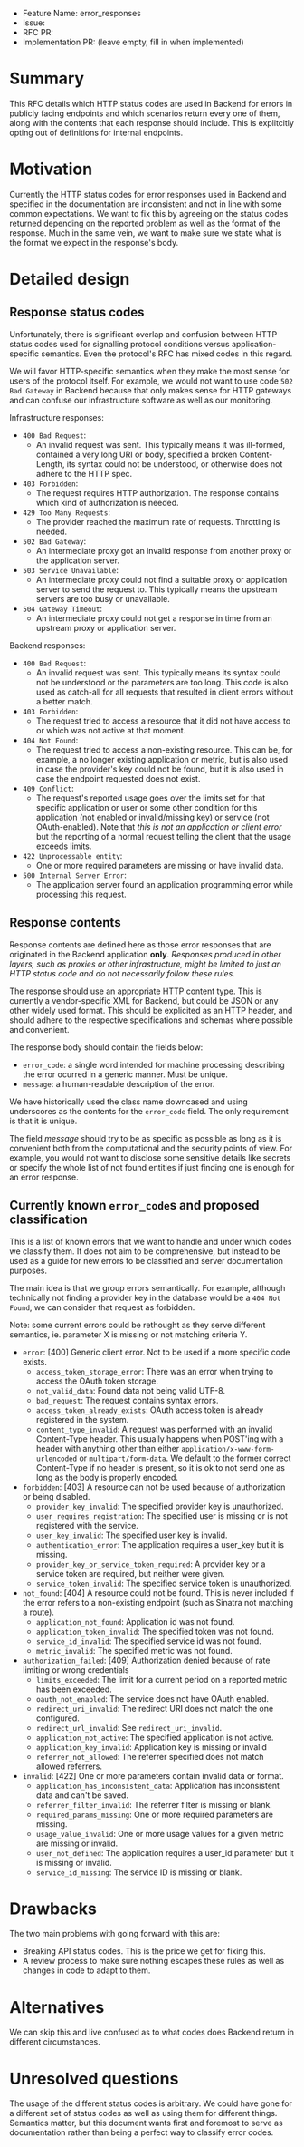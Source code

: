 - Feature Name: error_responses
- Issue:
- RFC PR:
- Implementation PR: (leave empty, fill in when implemented)

# Summary
[summary]: #summary

This RFC details which HTTP status codes are used in Backend for errors in
publicly facing endpoints and which scenarios return every one of them, along
with the contents that each response should include. This is explitcitly opting
out of definitions for internal endpoints.

# Motivation
[motivation]: #motivation

Currently the HTTP status codes for error responses used in Backend and
specified in the documentation are inconsistent and not in line with some common
expectations. We want to fix this by agreeing on the status codes returned
depending on the reported problem as well as the format of the response. Much in
the same vein, we want to make sure we state what is the format we expect in the
response's body.

# Detailed design
[design]: #detailed-design

## Response status codes

Unfortunately, there is significant overlap and confusion between HTTP status
codes used for signalling protocol conditions versus application-specific
semantics. Even the protocol's RFC has mixed codes in this regard.

We will favor HTTP-specific semantics when they make the most sense for users of
the protocol itself. For example, we would not want to use code `502 Bad Gateway`
in Backend because that only makes sense for HTTP gateways and can confuse our
infrastructure software as well as our monitoring.

Infrastructure responses:

* `400 Bad Request`:
  - An invalid request was sent. This typically means it was ill-formed, contained
  a very long URI or body, specified a broken Content-Length, its syntax
  could not be understood, or otherwise does not adhere to the HTTP spec.
* `403 Forbidden`:
  - The request requires HTTP authorization. The response contains which kind of
  authorization is needed.
* `429 Too Many Requests`:
  - The provider reached the maximum rate of requests. Throttling is needed.
* `502 Bad Gateway`:
  - An intermediate proxy got an invalid response from another proxy or the
  application server.
* `503 Service Unavailable`:
  - An intermediate proxy could not find a suitable proxy or application server to
  send the request to. This typically means the upstream servers are too busy or
  unavailable.
* `504 Gateway Timeout`:
  - An intermediate proxy could not get a response in time from an upstream proxy
  or application server.

Backend responses:

* `400 Bad Request`:
  - An invalid request was sent. This typically means its syntax could not be
  understood or the parameters are too long. This code is also used as catch-all
  for all requests that resulted in client errors without a better match.
* `403 Forbidden`:
  - The request tried to access a resource that it did not have access to or which
  was not active at that moment.
* `404 Not Found`:
  - The request tried to access a non-existing resource. This can be, for example,
  a no longer existing application or metric, but is also used in case the
  provider's key could not be found, but it is also used in case the endpoint
  requested does not exist.
* `409 Conflict`:
  - The request's reported usage goes over the limits set for that specific
  application or user or some other condition for this application (not enabled
  or invalid/missing key) or service (not OAuth-enabled). Note that *this is not
  an application or client error* but the reporting of a normal request telling
  the client that the usage exceeds limits.
* `422 Unprocessable entity`:
  - One or more required parameters are missing or have invalid data.
* `500 Internal Server Error`:
  - The application server found an application programming error while processing
  this request.

## Response contents

Response contents are defined here as those error responses that are originated
in the Backend application **only**. *Responses produced in other layers, such as
proxies or other infrastructure, might be limited to just an HTTP status code
and do not necessarily follow these rules.*

The response should use an appropriate HTTP content type. This is currently a
vendor-specific XML for Backend, but could be JSON or any other widely used
format. This should be explicited as an HTTP header, and should adhere to the
respective specifications and schemas where possible and convenient.

The response body should contain the fields below:

* `error_code`: a single word intended for machine processing describing the
                error ocurred in a generic manner. Must be unique.
* `message`: a human-readable description of the error.

We have historically used the class name downcased and using underscores as the
contents for the `error_code` field. The only requirement is that it is unique.

The field *message* should try to be as specific as possible as long as it is
convenient both from the computational and the security points of view. For
example, you would not want to disclose some sensitive details like secrets or
specify the whole list of not found entities if just finding one is enough for
an error response.

## Currently known `error_code`s and proposed classification

This is a list of known errors that we want to handle and under which codes we
classify them. It does not aim to be comprehensive, but instead to be used as a
guide for new errors to be classified and server documentation purposes.

The main idea is that we group errors semantically. For example, although
technically not finding a provider key in the database would be a `404 Not Found`,
we can consider that request as forbidden.

Note: some current errors could be rethought as they serve different semantics,
ie. parameter X is missing or not matching criteria Y.

* `error`:
  [400] Generic client error. Not to be used if a more specific code exists.
    - `access_token_storage_error`:
      There was an error when trying to access the OAuth token storage.
    - `not_valid_data`:
      Found data not being valid UTF-8.
    - `bad_request`:
      The request contains syntax errors.
    - `access_token_already_exists`:
      OAuth access token is already registered in the system.
    - `content_type_invalid`:
      A request was performed with an invalid Content-Type header. This usually
      happens when POST'ing with a header with anything other than either
      `application/x-www-form-urlencoded` or `multipart/form-data`. We default
      to the former correct Content-Type if no header is present, so it is ok to
      not send one as long as the body is properly encoded.
* `forbidden`:
  [403] A resource can not be used because of authorization or being disabled.
    - `provider_key_invalid`:
      The specified provider key is unauthorized.
    - `user_requires_registration`:
      The specified user is missing or is not registered with the service.
    - `user_key_invalid`:
      The specified user key is invalid.
    - `authentication_error`:
      The application requires a user_key but it is missing.
    - `provider_key_or_service_token_required`:
      A provider key or a service token are required, but neither were given.
    - `service_token_invalid`:
      The specified service token is unauthorized.
* `not_found`:
  [404] A resource could not be found. This is never included if the error
  refers to a non-existing endpoint (such as Sinatra not matching a route).
    - `application_not_found`:
      Application id was not found.
    - `application_token_invalid`:
      The specified token was not found.
    - `service_id_invalid`:
      The specified service id was not found.
    - `metric_invalid`:
      The specified metric was not found.
* `authorization_failed`:
  [409] Authorization denied because of rate limiting or wrong credentials
    - `limits_exceeded`:
      The limit for a current period on a reported metric has been exceeded.
    - `oauth_not_enabled`:
      The service does not have OAuth enabled.
    - `redirect_uri_invalid`:
      The redirect URI does not match the one configured.
    - `redirect_url_invalid`:
      See `redirect_uri_invalid`.
    - `application_not_active`:
      The specified application is not active.
    - `application_key_invalid`:
      Application key is missing or invalid
    - `referrer_not_allowed`:
      The referrer specified does not match allowed referrers.
* `invalid`:
  [422] One or more parameters contain invalid data or format.
    - `application_has_inconsistent_data`:
      Application has inconsistent data and can't be saved.
    - `referrer_filter_invalid`:
      The referrer filter is missing or blank.
    - `required_params_missing`:
      One or more required parameters are missing.
    - `usage_value_invalid`:
      One or more usage values for a given metric are missing or invalid.
    - `user_not_defined`:
      The application requires a user_id parameter but it is missing or invalid.
    - `service_id_missing`:
      The service ID is missing or blank.

# Drawbacks
[drawbacks]: #drawbacks

The two main problems with going forward with this are:

* Breaking API status codes. This is the price we get for fixing this.
* A review process to make sure nothing escapes these rules as well as changes
  in code to adapt to them.

# Alternatives
[alternatives]: #alternatives

We can skip this and live confused as to what codes does Backend return in
different circumstances.

# Unresolved questions
[unresolved]: #unresolved-questions

The usage of the different status codes is arbitrary. We could have gone for
a different set of status codes as well as using them for different things.
Semantics matter, but this document wants first and foremost to serve as
documentation rather than being a perfect way to classify error codes.
